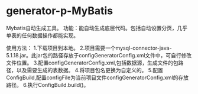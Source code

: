 # generator-p-MyBatis
Mybatis自动生成工具。
功能：能自动生成底层代码。包括自动设置分页，几乎单表的任何数据操作都能实现。

使用方法：
1.下载项目到本地。
2.项目需要一个mysql-connector-java-5.1.18.jar。此jar包的路径存放于configGeneratorConfig.xml文件中，可自行修改文件位置。
3.配置configGeneratorConfig.xml,包括数据源，生成文件的包路径，以及需要生成的表数据。
4.将项目包名更换为自定义的。
5.配置ConfigBuild,配置configFile为当前项目文件configGeneratorConfig.xml的存放路径。
6.执行ConfigBuild.build()。
